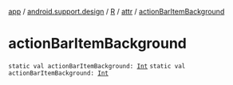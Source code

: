 [app](../../../index.md) / [android.support.design](../../index.md) / [R](../index.md) / [attr](index.md) / [actionBarItemBackground](./action-bar-item-background.md)

# actionBarItemBackground

`static val actionBarItemBackground: `[`Int`](https://kotlinlang.org/api/latest/jvm/stdlib/kotlin/-int/index.html)
`static val actionBarItemBackground: `[`Int`](https://kotlinlang.org/api/latest/jvm/stdlib/kotlin/-int/index.html)